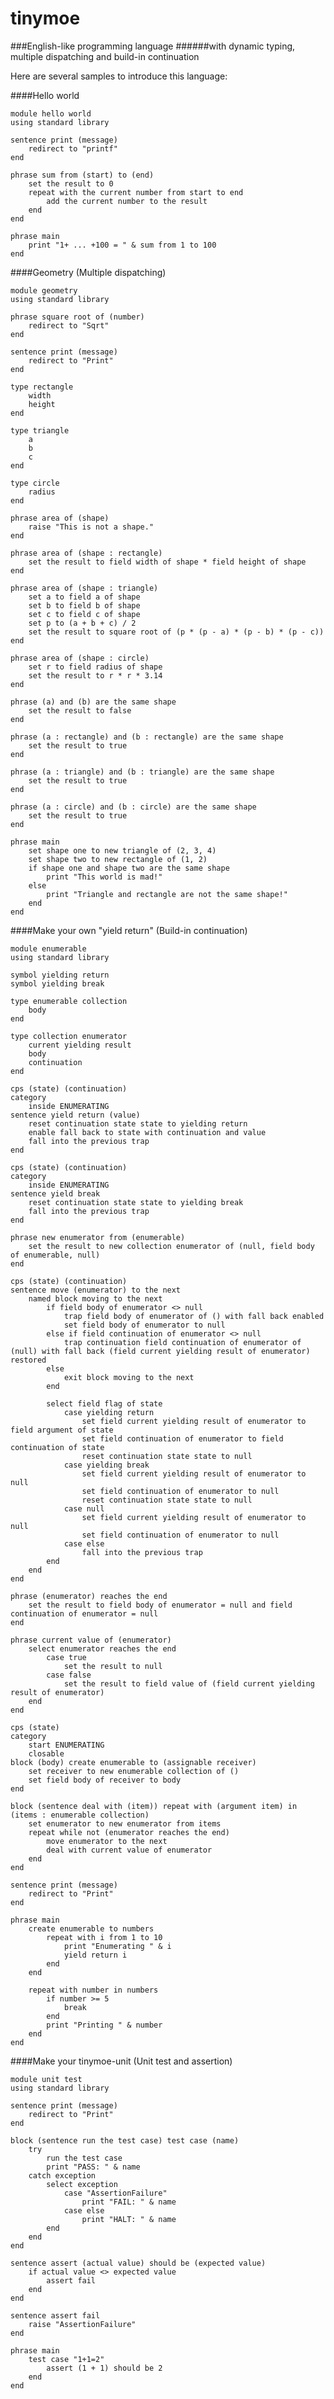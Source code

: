 tinymoe
=======

###English-like programming language
######with dynamic typing, multiple dispatching and build-in continuation

Here are several samples to introduce this language:

####Hello world

	module hello world
	using standard library

	sentence print (message)
		redirect to "printf"
	end
	
	phrase sum from (start) to (end)
		set the result to 0
		repeat with the current number from start to end
			add the current number to the result
		end
	end
	
	phrase main
		print "1+ ... +100 = " & sum from 1 to 100
	end

####Geometry (Multiple dispatching)

	module geometry
	using standard library

	phrase square root of (number)
		redirect to "Sqrt"
	end

	sentence print (message)
		redirect to "Print"
	end

	type rectangle
		width
		height
	end

	type triangle
		a
		b
		c
	end

	type circle
		radius
	end

	phrase area of (shape)
		raise "This is not a shape."
	end

	phrase area of (shape : rectangle)
		set the result to field width of shape * field height of shape
	end

	phrase area of (shape : triangle)
		set a to field a of shape
		set b to field b of shape
		set c to field c of shape
		set p to (a + b + c) / 2
		set the result to square root of (p * (p - a) * (p - b) * (p - c))
	end

	phrase area of (shape : circle)
		set r to field radius of shape
		set the result to r * r * 3.14
	end

	phrase (a) and (b) are the same shape
		set the result to false
	end

	phrase (a : rectangle) and (b : rectangle) are the same shape
		set the result to true
	end

	phrase (a : triangle) and (b : triangle) are the same shape
		set the result to true
	end

	phrase (a : circle) and (b : circle) are the same shape
		set the result to true
	end

	phrase main
		set shape one to new triangle of (2, 3, 4)
		set shape two to new rectangle of (1, 2)
		if shape one and shape two are the same shape
			print "This world is mad!"
		else
			print "Triangle and rectangle are not the same shape!"
		end
	end

####Make your own "yield return" (Build-in continuation)

	module enumerable
	using standard library

	symbol yielding return
	symbol yielding break
 
	type enumerable collection
		body
	end
 
	type collection enumerator
		current yielding result
		body
		continuation
	end
 
	cps (state) (continuation)
	category
		inside ENUMERATING
	sentence yield return (value)
		reset continuation state state to yielding return
		enable fall back to state with continuation and value
		fall into the previous trap
	end
 
	cps (state) (continuation)
	category
		inside ENUMERATING
	sentence yield break
		reset continuation state state to yielding break
		fall into the previous trap
	end
 
	phrase new enumerator from (enumerable)
		set the result to new collection enumerator of (null, field body of enumerable, null)
	end

	cps (state) (continuation)
	sentence move (enumerator) to the next
		named block moving to the next
			if field body of enumerator <> null
				trap field body of enumerator of () with fall back enabled
				set field body of enumerator to null
			else if field continuation of enumerator <> null
				trap continuation field continuation of enumerator of (null) with fall back (field current yielding result of enumerator) restored
			else
				exit block moving to the next
			end

			select field flag of state
				case yielding return
					set field current yielding result of enumerator to field argument of state
					set field continuation of enumerator to field continuation of state
					reset continuation state state to null
				case yielding break
					set field current yielding result of enumerator to null
					set field continuation of enumerator to null
					reset continuation state state to null
				case null
					set field current yielding result of enumerator to null
					set field continuation of enumerator to null
				case else
					fall into the previous trap
			end
		end
	end
 
	phrase (enumerator) reaches the end
		set the result to field body of enumerator = null and field continuation of enumerator = null
	end

	phrase current value of (enumerator)
		select enumerator reaches the end
			case true
				set the result to null
			case false
				set the result to field value of (field current yielding result of enumerator)
		end
	end
 
	cps (state)
	category
		start ENUMERATING
		closable
	block (body) create enumerable to (assignable receiver)
		set receiver to new enumerable collection of ()
		set field body of receiver to body
	end

	block (sentence deal with (item)) repeat with (argument item) in (items : enumerable collection)
		set enumerator to new enumerator from items
		repeat while not (enumerator reaches the end)
			move enumerator to the next
			deal with current value of enumerator
		end
	end

	sentence print (message)
		redirect to "Print"
	end
 
	phrase main
		create enumerable to numbers
			repeat with i from 1 to 10
				print "Enumerating " & i
				yield return i
			end
		end
    
		repeat with number in numbers
			if number >= 5
				break
			end
			print "Printing " & number
		end
	end

####Make your tinymoe-unit (Unit test and assertion)

	module unit test
	using standard library

	sentence print (message)
		redirect to "Print"
	end

	block (sentence run the test case) test case (name)
		try
			run the test case
			print "PASS: " & name
		catch exception
			select exception
				case "AssertionFailure"
					print "FAIL: " & name
				case else
					print "HALT: " & name
			end
		end
	end

	sentence assert (actual value) should be (expected value)
		if actual value <> expected value
			assert fail
		end
	end

	sentence assert fail
		raise "AssertionFailure"
	end

	phrase main
		test case "1+1=2"
			assert (1 + 1) should be 2
		end
	end